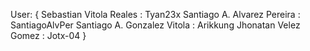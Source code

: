 User: {
    Sebastian Vitola Reales : Tyan23x
    Santiago A. Alvarez Pereira : SantiagoAlvPer
    Santiago A. Gonzalez Vitola : Arikkung
    Jhonatan Velez Gomez : Jotx-04
}
